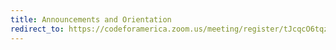 ```yaml
---
title: Announcements and Orientation
redirect_to: https://codeforamerica.zoom.us/meeting/register/tJcqcO6tqzgrG9c5wCegZQlXE5vgsZVlufwL
---
```

